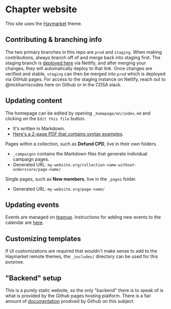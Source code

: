 # Chapter website

This site uses the [Haymarket](https://github.com/ChicagoDSA/haymarket) theme.

## Contributing & branching info

The two primary branches in this repo are `prod` and `staging`. When making contributions, always branch off of and merge back into staging first. The staging branch is [deployed here](https://cdsa-staging.netlify.app/) via Netlify, and after merging your changes, they will automatically deploy to that link. Once changes are verified and stable, `staging` can then be merged into `prod` which is deployed via GitHub pages. For access to the staging instance on Netlify, reach out to @nickharriscodes here on Github or in the CDSA slack. 

## Updating content

The homepage can be edited by opening `_homepage/en/index.md` and clicking on the `Edit this file` button.

- It's written in Markdown.
- [Here's a 2-page PDF that contains syntax examples](https://guides.github.com/pdfs/markdown-cheatsheet-online.pdf).

Pages within a collection, such as **Defund CPD**, live in their own folders.

- `_campaigns` contains the Markdown files that generate individual campaign pages.
- Generated URL: `my-website.org/collection-name-without-underscore/page-name/`

Single pages, such as **New members**, live in the `_pages` folder.

- Generated URL: `my-website.org/page-name/`

## Updating events

Events are managed on [teamup](https://www.teamup.com/). Instructions for adding new events to the calendar are [here](https://docs.google.com/document/d/1uzYh-cazDNuoNRhTttrvU-iuDkyXXDf7thJbU5oBWIg).

## Customizing templates

If UI customizations are required that wouldn't make sense to add to the Haymarket remote themes, the `_includes/` directory can be used for this purpose.

## "Backend" setup

This is a purely static website, so the only "backend" there is to speak of is what is provided by the Github pages hosting platform. There is a fair amount of [documentation](https://docs.github.com/en/github/working-with-github-pages/setting-up-a-github-pages-site-with-jekyll) prodived by Github on this subject.
